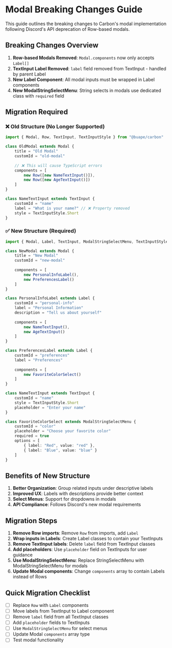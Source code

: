 # Modal Breaking Changes Guide

This guide outlines the breaking changes to Carbon's modal implementation following Discord's API deprecation of Row-based modals.

## Breaking Changes Overview

1. **Row-based Modals Removed**: `Modal.components` now only accepts `Label[]`
2. **TextInput Label Removed**: `label` field removed from TextInput - handled by parent Label
3. **New Label Component**: All modal inputs must be wrapped in Label components
4. **New ModalStringSelectMenu**: String selects in modals use dedicated class with `required` field

## Migration Required

### ❌ Old Structure (No Longer Supported)
```typescript
import { Modal, Row, TextInput, TextInputStyle } from "@buape/carbon"

class OldModal extends Modal {
	title = "Old Modal"
	customId = "old-modal"
	
	// ❌ This will cause TypeScript errors
	components = [
		new Row([new NameTextInput()]),
		new Row([new AgeTextInput()])
	]
}

class NameTextInput extends TextInput {
	customId = "name"
	label = "What is your name?" // ❌ Property removed
	style = TextInputStyle.Short
}
```

### ✅ New Structure (Required)
```typescript
import { Modal, Label, TextInput, ModalStringSelectMenu, TextInputStyle } from "@buape/carbon"

class NewModal extends Modal {
	title = "New Modal" 
	customId = "new-modal"
	
	components = [
		new PersonalInfoLabel(),
		new PreferencesLabel()
	]
}

class PersonalInfoLabel extends Label {
	customId = "personal-info"
	label = "Personal Information"
	description = "Tell us about yourself"
	
	components = [
		new NameTextInput(),
		new AgeTextInput()
	]
}

class PreferencesLabel extends Label {
	customId = "preferences" 
	label = "Preferences"
	
	components = [
		new FavoriteColorSelect()
	]
}

class NameTextInput extends TextInput {
	customId = "name"
	style = TextInputStyle.Short
	placeholder = "Enter your name"
}

class FavoriteColorSelect extends ModalStringSelectMenu {
	customId = "color"
	placeholder = "Choose your favorite color"
	required = true
	options = [
		{ label: "Red", value: "red" },
		{ label: "Blue", value: "blue" }
	]
}
```

## Benefits of New Structure

1. **Better Organization**: Group related inputs under descriptive labels
2. **Improved UX**: Labels with descriptions provide better context  
3. **Select Menus**: Support for dropdowns in modals
4. **API Compliance**: Follows Discord's new modal requirements

## Migration Steps

1. **Remove Row imports**: Remove `Row` from imports, add `Label`
2. **Wrap inputs in Labels**: Create Label classes to contain your TextInputs
3. **Remove TextInput labels**: Delete `label` field from TextInput classes
4. **Add placeholders**: Use `placeholder` field on TextInputs for user guidance  
5. **Use ModalStringSelectMenu**: Replace StringSelectMenu with ModalStringSelectMenu for modals
6. **Update Modal components**: Change `components` array to contain Labels instead of Rows

## Quick Migration Checklist

- [ ] Replace `Row` with `Label` components
- [ ] Move labels from TextInput to Label component
- [ ] Remove `label` field from all TextInput classes  
- [ ] Add `placeholder` fields to TextInputs
- [ ] Use `ModalStringSelectMenu` for select menus
- [ ] Update Modal `components` array type
- [ ] Test modal functionality